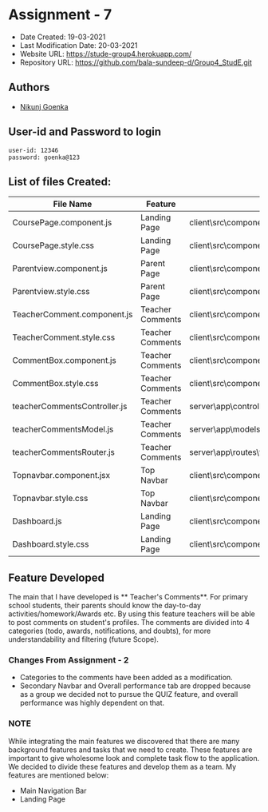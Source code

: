 # Assignment - 7

* Date Created: 19-03-2021
* Last Modification Date: 20-03-2021
* Website URL: https://stude-group4.herokuapp.com/
* Repository URL: https://github.com/bala-sundeep-d/Group4_StudE.git

## Authors
* [Nikunj Goenka](Nikunj.Goenka@dal.ca)

## User-id and Password to login
````
user-id: 12346
password: goenka@123
````

## List of files Created:

File Name  | Feature  |  File Path
------------- | ----------------------- | ------------- 
CoursePage.component.js | Landing Page  | client\src\components\coursePage\CoursePage.component.js 
CoursePage.style.css | Landing Page | client\src\components\coursePage\CoursePage.style.css 
Parentview.component.js | Parent Page | client\src\components\parentView\Parentview.component.js 
Parentview.style.css | Parent Page | client\src\components\parentView\Parentview.style.css 
TeacherComment.component.js | Teacher Comments | client\src\components\parentView\teacherComment\TeacherComment.component.js 
TeacherComment.style.css | Teacher Comments | client\src\components\parentView\teacherComment\TeacherComment.style.css
CommentBox.component.js | Teacher Comments | client\src\components\parentView\teacherComment\commentBox\CommentBox.component.js
CommentBox.style.css | Teacher Comments | client\src\components\parentView\teacherComment\commentBox\CommentBox.style.css
teacherCommentsController.js| Teacher Comments |server\app\controllers\teacherCommentsController.js
teacherCommentsModel.js| Teacher Comments |server\app\models\teacherCommentsModel.js
teacherCommentsRouter.js| Teacher Comments |server\app\routes\teacherCommentsRouter.js
Topnavbar.component.jsx| Top Navbar | client\src\components\topNavbar\Topnavbar.component.jsx
Topnavbar.style.css| Top Navbar | client\src\components\topNavbar\Topnavbar.style.css
Dashboard.js | Landing Page | client\src\components\dashboard\Dashboard.js
Dashboard.style.css | Landing Page | client\src\components\dashboard\Dashboard.style.css

## Feature Developed ##
The main that I have developed is ** Teacher's Comments**. For primary school students, their parents should know the day-to-day activities/homework/Awards etc. By using this feature teachers will be able to post comments on student's profiles. The comments are divided into 4 categories (todo, awards, notifications, and doubts), for more understandability and filtering (future Scope).

### Changes From Assignment - 2 ###
* Categories to the comments have been added as a modification.
* Secondary Navbar and Overall performance tab are dropped because as a group we decided not to pursue the QUIZ feature, and overall performance was highly dependent on that.


### NOTE ###
While integrating the main features we discovered that there are many background features and tasks that we need to create. These features are important to give wholesome look and complete task flow to the application. 
We decided to divide these features and develop them as a team. My features are mentioned below:
* Main Navigation Bar
* Landing Page
